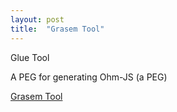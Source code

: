 ```yaml
---
layout: post
title:  "Grasem Tool"
---
```

 
Glue Tool

A PEG for generating Ohm-JS (a PEG)

[Grasem Tool](https://guitarvydas.github.io/assets/2021-04-11-Grasem/index.html)

<script src="https://utteranc.es/client.js" 
        repo="guitarvydas/guitarvydas.github.io" 
        issue-term="pathname" 
        theme="github-light" 
        crossorigin="anonymous" 
        async> 
</script> 
